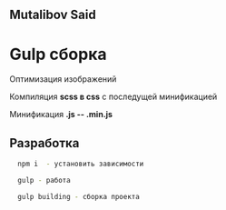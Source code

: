 
## Mutalibov Said




# Gulp сборка

Оптимизация изображений

Компиляция **scss в css** с последущей минификацией

Минификация **.js  -- .min.js**
 




## Разработка



```bash
  npm i  - установить зависимости
```
```bash
  gulp - работа
```
```bash
  gulp building - сборка проекта
```

